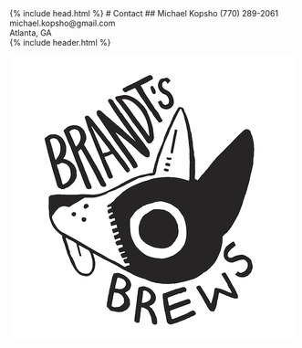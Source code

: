 <head>
  <link rel="icon" href="BrandtsBrewVector2-1.png" type="image/png">
</head>
{% include head.html %}
# Contact
## Michael Kopsho
<i class="fa fa-phone-square"></i> (770) 289-2061
<br>
<i class="fa fa-envelope-square"></i> michael.kopsho@gmail.com
<br>
<i class="fa fa-map-marker"></i> Atlanta, GA
<br>
{% include header.html %}

[![Brandt's Brews](/images/BrandtsBrewVector.png)](https://www.instagram.com/hikari_smoked_bacon/?hl=en)
